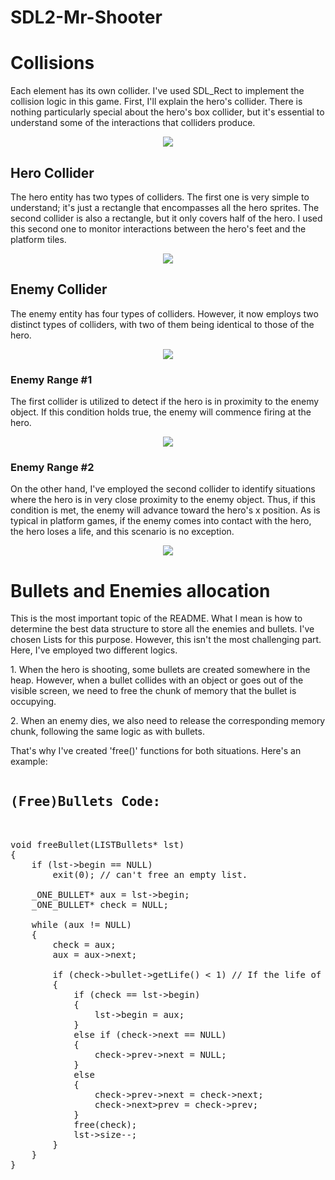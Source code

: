 # SDL2-Mr-Shooter

<h1>Collisions</h1>

<p>Each element has its own collider. I've used SDL_Rect to implement the collision logic in this game. First, I'll explain the hero's collider. There is nothing particularly special about the hero's box collider, but it's essential to understand some of the interactions that colliders produce.</p>
<div align="center">
  <img src="https://github.com/ImNotMenduina/SDL2-Mr-Shooter/assets/100011745/6333fb65-fd34-4602-8619-d31a596e1a64">
</div>

<h2>Hero Collider</h2>
<p>The hero entity has two types of colliders. The first one is very simple to understand; it's just a rectangle that encompasses all the hero sprites. The second collider is also a rectangle, but it only covers half of the hero. I used this second one to monitor interactions between the hero's feet and the platform tiles.</p>
<div align="center">
  <img src="https://github.com/ImNotMenduina/SDL2-Mr-Shooter/assets/100011745/e5245074-3087-4c39-a668-63878ce39694">
</div>

<h2>Enemy Collider</h2>
<p>The enemy entity has four types of colliders. However, it now employs two distinct types of colliders, with two of them being identical to those of the hero.</p>
<div align="center">
  <img src="https://github.com/ImNotMenduina/SDL2-Mr-Shooter/assets/100011745/6333fb65-fd34-4602-8619-d31a596e1a64">
</div>

<h3>Enemy Range #1</h3>
 <p> The first collider is utilized to detect if the hero is in proximity to the enemy object. If this condition holds true, the enemy will commence firing at the hero.</p>
<div align="center">
  <img src="https://github.com/ImNotMenduina/SDL2-Mr-Shooter/assets/100011745/5c41fe6d-2272-45d6-bc7a-f08341002b8a">
</div>
<h3>Enemy Range #2</h3>
 <p> On the other hand, I've employed the second collider to identify situations where the hero is in very close proximity to the enemy object. Thus, if this condition is met, the enemy will advance toward the hero's x position. As is typical in platform games, if the enemy comes into contact with the hero, the hero loses a life, and this scenario is no exception.</p>
 <div align="center">
   <img src="https://github.com/ImNotMenduina/SDL2-Mr-Shooter/assets/100011745/c00457d6-7610-4b49-b16b-a0d85993c4b2">
 </div>

 <h1>Bullets and Enemies allocation</h1>
 <p>This is the most important topic of the README. What I mean is how to determine the best data structure to store all the enemies and bullets. I've chosen Lists for this purpose. However, this isn't the most challenging part. Here, I've employed two different logics.</p>
<p>1. When the hero is shooting, some bullets are created somewhere in the heap. However, when a bullet collides with an object or goes out of the visible screen, we need to free the chunk of memory that the bullet is occupying.</p>
<p>2. When an enemy dies, we also need to release the corresponding memory chunk, following the same logic as with bullets.</p>
<p>That's why I've created 'free()' functions for both situations. Here's an example:</p>

<pre>
<h2>(Free)Bullets Code:</h2>
      
void freeBullet(LISTBullets* lst)
{
 	if (lst->begin == NULL)
		exit(0); // can't free an empty list.

	_ONE_BULLET* aux = lst->begin;
	_ONE_BULLET* check = NULL;

	while (aux != NULL)
	{
		check = aux;
		aux = aux->next;

		if (check->bullet->getLife() < 1) // If the life of this bullet reaches zero, then we can deallocate that memory
		{
			if (check == lst->begin)
			{
				lst->begin = aux;
			}
			else if (check->next == NULL)
			{
				check->prev->next = NULL;
			}
			else
			{
				check->prev->next = check->next;
				check->next>prev = check->prev;
			}
			free(check);
			lst->size--;
		}
	}
}
</pre>
